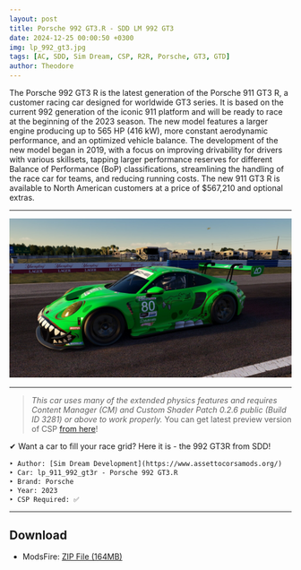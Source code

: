 ```yaml
---
layout: post
title: Porsche 992 GT3.R - SDD LM 992 GT3
date: 2024-12-25 00:00:50 +0300
img: lp_992_gt3.jpg
tags: [AC, SDD, Sim Dream, CSP, R2R, Porsche, GT3, GTD]
author: Theodore
---
```


The Porsche 992 GT3 R is the latest generation of the Porsche 911 GT3 R, a customer racing car designed for worldwide GT3 series. It is based on the current 992 generation of the iconic 911 platform and will be ready to race at the beginning of the 2023 season. The new model features a larger engine producing up to 565 HP (416 kW), more constant aerodynamic performance, and an optimized vehicle balance. The development of the new model began in 2019, with a focus on improving drivability for drivers with various skillsets, tapping larger performance reserves for different Balance of Performance (BoP) classifications, streamlining the handling of the race car for teams, and reducing running costs. The new 911 GT3 R is available to North American customers at a price of $567,210 and optional extras.

___________


![ssd 992 gt3r](/images/pages/rexy2.jpg)

_________________


> *This car uses many of the extended physics features and requires Content Manager (CM) and Custom Shader Patch 0.2.6 public (Build ID 3281) or above to work properly.*  You can get latest preview version of CSP [from here](/light-patch-v028-preview.html/)!

✔ Want a car to fill your race grid? Here it is - the 992 GT3R from SDD!

	‣ Author: [Sim Dream Development](https://www.assettocorsamods.org/)
	‣ Car: lp_911_992_gt3r - Porsche 992 GT3.R
	‣ Brand: Porsche
	‣ Year: 2023
	‣ CSP Required: ✅

____

## Download
- ModsFire: [ZIP File (164MB)](https://modsfire.com/623iK3i87UmM5a2)
